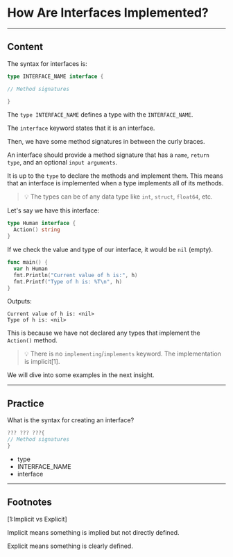 ﻿---
author: Stefan-Stojanovic

type: normal

category: how to

---

# How Are Interfaces Implemented?

---
## Content

The syntax for interfaces is:

```go
type INTERFACE_NAME interface {

// Method signatures

}
```

The `type INTERFACE_NAME` defines a type with the `INTERFACE_NAME`.

The `interface` keyword states that it is an interface.

Then, we have some method signatures in between the curly braces.

An interface should provide a method signature that has a `name`, `return type`, and an optional `input arguments`.

It is up to the `type` to declare the methods and implement them. This means that an interface is implemented when a type implements all of its methods.

> 💡 The types can be of any data type like `int`, `struct`, `float64`, etc.

Let's say we have this interface:

```go
type Human interface {
  Action() string
}
```

If we check the value and type of our interface, it would be `nil` (empty).

```go
func main() {
  var h Human
  fmt.Println("Current value of h is:", h)
  fmt.Printf("Type of h is: %T\n", h)
}
```
Outputs:
```plain-text
Current value of h is: <nil>
Type of h is: <nil>
```

This is because we have not declared any types that implement the `Action()` method.

> 💡 There is no `implementing`/`implements` keyword. The implementation is implicit[1].

We will dive into some examples in the next insight.

---
## Practice

What is the syntax for creating an interface?

```go
??? ??? ???{
// Method signatures
}
```
- type
- INTERFACE_NAME 
- interface 

---
## Footnotes

[1:Implicit vs Explicit]

Implicit means something is implied but not directly defined.

Explicit means something is clearly defined.